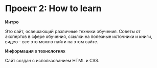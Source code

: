 # Проект 2: How to learn

**Интро**

Это сайт, освешающий различные техники обучения. Советы от экспертов в сфере обучения, ссылки на полезные источники и книги, видео - все это можно найти на этом сайте.

**Информация о технологиях**

Сайт создан с использованием HTML и CSS.
